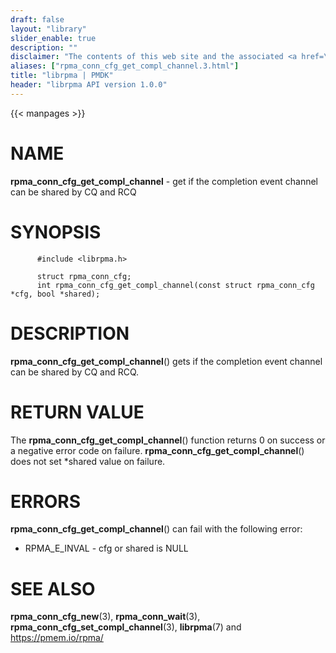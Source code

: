 ```yaml
---
draft: false
layout: "library"
slider_enable: true
description: ""
disclaimer: "The contents of this web site and the associated <a href=\"https://github.com/pmem\">GitHub repositories</a> are BSD-licensed open source."
aliases: ["rpma_conn_cfg_get_compl_channel.3.html"]
title: "librpma | PMDK"
header: "librpma API version 1.0.0"
---
```

{{< manpages >}}

[comment]: <> (SPDX-License-Identifier: BSD-3-Clause)
[comment]: <> (Copyright 2020-2022, Intel Corporation)

NAME
====

**rpma\_conn\_cfg\_get\_compl\_channel** - get if the completion event
channel can be shared by CQ and RCQ

SYNOPSIS
========

          #include <librpma.h>

          struct rpma_conn_cfg;
          int rpma_conn_cfg_get_compl_channel(const struct rpma_conn_cfg *cfg, bool *shared);

DESCRIPTION
===========

**rpma\_conn\_cfg\_get\_compl\_channel**() gets if the completion event
channel can be shared by CQ and RCQ.

RETURN VALUE
============

The **rpma\_conn\_cfg\_get\_compl\_channel**() function returns 0 on
success or a negative error code on failure.
**rpma\_conn\_cfg\_get\_compl\_channel**() does not set \*shared value
on failure.

ERRORS
======

**rpma\_conn\_cfg\_get\_compl\_channel**() can fail with the following
error:

-   RPMA\_E\_INVAL - cfg or shared is NULL

SEE ALSO
========

**rpma\_conn\_cfg\_new**(3), **rpma\_conn\_wait**(3),
**rpma\_conn\_cfg\_set\_compl\_channel**(3), **librpma**(7) and
https://pmem.io/rpma/
